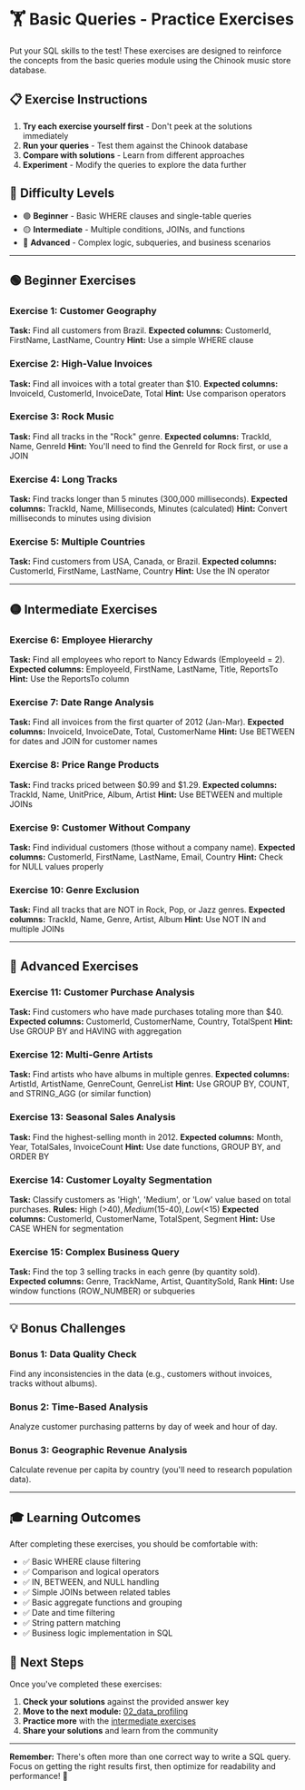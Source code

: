 # 🏋️ Basic Queries - Practice Exercises

Put your SQL skills to the test! These exercises are designed to reinforce the concepts from the basic queries module using the Chinook music store database.

## 📋 Exercise Instructions

1. **Try each exercise yourself first** - Don't peek at the solutions immediately
2. **Run your queries** - Test them against the Chinook database
3. **Compare with solutions** - Learn from different approaches
4. **Experiment** - Modify the queries to explore the data further

## 🎯 Difficulty Levels

- 🟢 **Beginner** - Basic WHERE clauses and single-table queries
- 🟡 **Intermediate** - Multiple conditions, JOINs, and functions
- 🔴 **Advanced** - Complex logic, subqueries, and business scenarios

---

## 🟢 Beginner Exercises

### Exercise 1: Customer Geography
**Task:** Find all customers from Brazil.
**Expected columns:** CustomerId, FirstName, LastName, Country
**Hint:** Use a simple WHERE clause

### Exercise 2: High-Value Invoices  
**Task:** Find all invoices with a total greater than $10.
**Expected columns:** InvoiceId, CustomerId, InvoiceDate, Total
**Hint:** Use comparison operators

### Exercise 3: Rock Music
**Task:** Find all tracks in the "Rock" genre.
**Expected columns:** TrackId, Name, GenreId
**Hint:** You'll need to find the GenreId for Rock first, or use a JOIN

### Exercise 4: Long Tracks
**Task:** Find tracks longer than 5 minutes (300,000 milliseconds).
**Expected columns:** TrackId, Name, Milliseconds, Minutes (calculated)
**Hint:** Convert milliseconds to minutes using division

### Exercise 5: Multiple Countries
**Task:** Find customers from USA, Canada, or Brazil.
**Expected columns:** CustomerId, FirstName, LastName, Country
**Hint:** Use the IN operator

---

## 🟡 Intermediate Exercises

### Exercise 6: Employee Hierarchy
**Task:** Find all employees who report to Nancy Edwards (EmployeeId = 2).
**Expected columns:** EmployeeId, FirstName, LastName, Title, ReportsTo
**Hint:** Use the ReportsTo column

### Exercise 7: Date Range Analysis
**Task:** Find all invoices from the first quarter of 2012 (Jan-Mar).
**Expected columns:** InvoiceId, InvoiceDate, Total, CustomerName
**Hint:** Use BETWEEN for dates and JOIN for customer names

### Exercise 8: Price Range Products
**Task:** Find tracks priced between $0.99 and $1.29.
**Expected columns:** TrackId, Name, UnitPrice, Album, Artist
**Hint:** Use BETWEEN and multiple JOINs

### Exercise 9: Customer Without Company
**Task:** Find individual customers (those without a company name).
**Expected columns:** CustomerId, FirstName, LastName, Email, Country
**Hint:** Check for NULL values properly

### Exercise 10: Genre Exclusion
**Task:** Find all tracks that are NOT in Rock, Pop, or Jazz genres.
**Expected columns:** TrackId, Name, Genre, Artist, Album
**Hint:** Use NOT IN and multiple JOINs

---

## 🔴 Advanced Exercises

### Exercise 11: Customer Purchase Analysis
**Task:** Find customers who have made purchases totaling more than $40.
**Expected columns:** CustomerId, CustomerName, Country, TotalSpent
**Hint:** Use GROUP BY and HAVING with aggregation

### Exercise 12: Multi-Genre Artists
**Task:** Find artists who have albums in multiple genres.
**Expected columns:** ArtistId, ArtistName, GenreCount, GenreList
**Hint:** Use GROUP BY, COUNT, and STRING_AGG (or similar function)

### Exercise 13: Seasonal Sales Analysis
**Task:** Find the highest-selling month in 2012.
**Expected columns:** Month, Year, TotalSales, InvoiceCount
**Hint:** Use date functions, GROUP BY, and ORDER BY

### Exercise 14: Customer Loyalty Segmentation
**Task:** Classify customers as 'High', 'Medium', or 'Low' value based on total purchases.
**Rules:** High (>$40), Medium ($15-$40), Low (<$15)
**Expected columns:** CustomerId, CustomerName, TotalSpent, Segment
**Hint:** Use CASE WHEN for segmentation

### Exercise 15: Complex Business Query
**Task:** Find the top 3 selling tracks in each genre (by quantity sold).
**Expected columns:** Genre, TrackName, Artist, QuantitySold, Rank
**Hint:** Use window functions (ROW_NUMBER) or subqueries

---

## 💡 Bonus Challenges

### Bonus 1: Data Quality Check
Find any inconsistencies in the data (e.g., customers without invoices, tracks without albums).

### Bonus 2: Time-Based Analysis
Analyze customer purchasing patterns by day of week and hour of day.

### Bonus 3: Geographic Revenue Analysis
Calculate revenue per capita by country (you'll need to research population data).

---

## 🎓 Learning Outcomes

After completing these exercises, you should be comfortable with:

- ✅ Basic WHERE clause filtering
- ✅ Comparison and logical operators
- ✅ IN, BETWEEN, and NULL handling
- ✅ Simple JOINs between related tables
- ✅ Basic aggregate functions and grouping
- ✅ Date and time filtering
- ✅ String pattern matching
- ✅ Business logic implementation in SQL

## 🔗 Next Steps

Once you've completed these exercises:

1. **Check your solutions** against the provided answer key
2. **Move to the next module:** [02_data_profiling](../../02_data_profiling/)
3. **Practice more** with the [intermediate exercises](../../02_intermediate/)
4. **Share your solutions** and learn from the community

---

**Remember:** There's often more than one correct way to write a SQL query. Focus on getting the right results first, then optimize for readability and performance! 🚀
